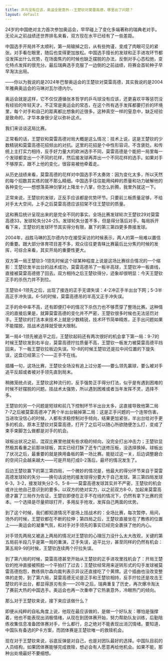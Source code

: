 ```yaml
---
title: 乒乓没有应该，奥运全是意外--王楚钦对莫雷高德，哪里出了问题？
layout: default
---
```


24岁的中国绝对主力首次参加奥运会，早早碰上了变化多端著称的瑞典老对手。无论从之前战绩还世界排名来看，双方现在水平已经有了一些差距。

中国选手开局并不太顺利，第一局输掉之后，从有些拘谨，变成了肉眼可见的紧张。对手看在眼里，随后也变得更加放松。中国选手擅长的发球和正手进攻环节都没发挥出什么优势，在场面焦灼的时候也缺乏摆脱的办法，反倒对手心态松弛，变化特点发挥的很充分。最后瑞典选手克服了一边倒的之前战绩，将赛会首轮种子早早淘汰出局。

——你以为我说的是2024年巴黎奥运会的王楚钦对莫雷高德，其实我说的是2004年雅典奥运会的马琳对瓦尔德内尔。

奥运会就是这样，它不仅仅遵循张本哲学的乒乓球没有应该，还更喜欢平等惩罚没有经验的年轻天才。不正常是奥运会的常态，在这个所有选手发挥都要打折的环境里，每个对手和自己的距离都比想象的近很多。这种真空一样的窒息中，缺乏经验是致命的，才华本身很少足以弥补这点。

我们来谈谈这局比赛。

正常看的话，王楚钦和莫雷高德对局大概是这么情况：技术上说，这是王楚钦的少数精锐和莫雷高德花招频出的对抗。这里的花招是个中性形容词，不含褒贬。和传统上主打实力相持，反手好力量大的欧洲选手不同，莫雷高德是个能把一局里每一个发球都变出一个不同的花样，然后接发球再弄出一个不同花样的选手。如果对手不够厚实，跟不上他的变化，很容易被他牵着走。

从历史战绩来看，莫雷高德的花样对中国选手不太奏效：因为变化太多，所以天然的每个招数其实练的就不那么精细。中国选手往往能用纯粹的质量和功力破解他的各种变化——想想落英神剑掌对上降龙十八掌，你怎么折腾，我里外就这一下。

正常来说，王楚钦的发球，正反手应该都是优势环节。只要前三板质量足够，不给对手太大空间，上手之后莫雷高德应该招架不住王楚钦的质量。

这和赛后统计呈现出来的是完全不同的事实。全场比赛发球轮次王楚钦29对莫雷高德33，发球轮失分24-25。发球轮失分差不多，但是得分落后对手。每局拆开看下来，王楚钦的发球环节其实得分有限，赢下的第三第四更多靠接发球。

2004年，战胜马琳的瓦尔德内尔在接受采访的时候表示，两人的第一局难以置信的重要。跟大部分体育项目差不多，观众往往更青睐比赛最后比分焦灼时候的发挥，可综合来看，其实开局的重要性更大。

双方第一局王楚钦3-1领先时候这个球某种程度上说是这场比赛综合情况的一个缩影：王楚钦发半出台的战术成功，莫雷高德吊了一板半高球，王楚钦冲一板直线，直接被莫雷高德摁了回去。双方相持之后王楚钦得分，迹象却很明显：今天王楚钦正手的杀伤力并不到位。

王楚钦4-1领先之后，出现了接连的正手无谓失误：4-2冲正手半出台下网；5-3半高正手冲失误。6-5的时候，莫雷高德吊的半高又正手冲失误。

正手的命中率不高，还有即便打中的情况下杀伤力也不够贯穿了整场比赛。这种情况的直接后果是，就算莫雷高德的变化并不严密，王楚钦很多时候也无法惩罚对手。王楚钦的打法本来技术上就是少数精锐，技术环节简单精炼，正手出问题如果不能摆脱，技战术选择就受很大限制。

第一局4-1领先被追平之后，王楚钦起码还有两次很好的机会拿下第一局：9-7的时候王楚钦发到右半台，莫雷高德拧拉质量不高，王楚钦一板发力被莫雷高德平挡回来，下一板王楚钦拉板边失误。10-8的时候王楚钦还是拉中间位置的下旋失误，这盘已经第三个——正手不在线。

插播一句，这场比赛，王楚钦全场没有追上过分差——要么领先赢球，要么被对手追平反超或者被对手领先直到局末。

稍微笼统点说，王楚钦这种流行的，反手强势正手得分打法，似乎是有遇到困难的时候不好摆脱的问题。技战术太强势，所以遇到困难或者当年发挥不灵，选择不多。

王楚钦的另一个问题是短球和前几下控制环节半出台太多，这直接导致他第二局7-7之后被莫雷高德冲了两个半出台输掉第二局：这是正手问题的一个连带伤害。当进攻没信心的时候，人都有求稳控制对手倾向，结果更加紧张，半出台给对手更多的机会。原本王楚钦对莫雷高德，打开了之后可以随心所欲随便怎么打，变成了束手束脚怎么做都是对手的机会。

球板出状况之前，混双比赛里他就有些求稳的倾向，没完全打出冲击力；王楚钦显然极其看重之前那块球板，其实已经打酥了还专门送修压板，没选择换掉。球板出了状况之后，最重要的就是换用备板的第一场比赛。能挺过这一关，后边调整磨合的空间只会越来越大——可是开局打成0-2落后，最坏的情况发生了。

后边王楚钦赢下的第三第四局，一个微妙的情况是，他最大的得分环节来自于莫雷高德发球轮的失分——换句话说他的接发球得分要大于自己发球。第三第四局发球6-3，3-2，接发球失分2-5，5-8——莫雷高德发球其实并不严密，王楚钦的机会或许比他自己意识到的要多。以双方的绝对实力，以之前双方8-0，加起来莫雷高德才赢了三局作为佐证，王楚钦即便在正手不在线的情况下，仍然有拿下比赛的资本。一个选择是尽量把球打开，多用反手抢攻，发挥自己两面的优势。

到了这个时候，我们都知道情况不是场上技战术的：全场比赛，每次暂停，局间，场外的时候，王楚钦都在不断的拉伸；第四局之后，王楚钦直接坐在了教练的位置上——奥运会的凝重气氛，和对手对手领先的事实已经完全裹挟了他的内心。

对手领先两局又被追上两局的情况对王楚钦的心理压力没什么太大改观，关键的第五局前半段几乎是第一局的重演，正手失误，追平比分，甚至同样的仍然有机会：第五局9-9的时候，王楚钦连续两个拧拉失误。

到了第六局的时候，莫雷高德甚至开始从王楚钦的正手进攻里找机会了：开局王楚钦的抢冲直接被照脸一个平拍打了过去；王楚钦经常用来逆转形式的勾手发球被莫雷高德抱怨，教练佩尔森向裁判表示异议还直接吃了个黄牌。这个插曲也没改变整体的走势，到了第六局，莫雷高德无论是正手和王楚钦相持，反手拧拉还是攻击王楚钦的半出台，都显得游刃有余——20年之后，瑞典重复了历史，再次爆冷淘汰了赛前大热的中国选手。奥运会也再一次重申了它热衷意外，冷眼热门的倾向。

那么对于王楚钦来说，接下来应该做什么？

即便从纯粹的自私角度上说，他现在最应该做的，是做一个好队友：哪怕是强撑着，他也不能表现出消极情绪，从现在到团体赛开始，努力帮助队友训练，后勤陪练收集信息准备团体赛对手，什么都行，总之绝对不能表现出消沉情绪。要知道，中国队有备选的P卡方案，而团体赛是王楚钦唯一的救赎机会。

现在对于王楚钦来说，谷底反弹是对自己，也是对团队最好的选择。中国队目前的人员结构，如果团体赛能够完成救赎，想必会有人愿意再给他机会。如果不能，那种出处境最好不要细想。